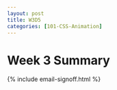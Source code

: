 ```yaml
---
layout: post
title: W3D5
categories: [101-CSS-Animation]
---
```


# Week 3 Summary

{% include email-signoff.html %}
